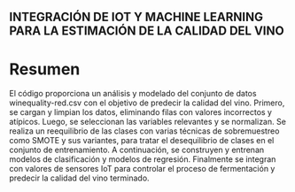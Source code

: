 ## INTEGRACIÓN DE IOT Y MACHINE LEARNING PARA LA ESTIMACIÓN DE LA CALIDAD DEL VINO

# Resumen

El código proporciona un análisis y modelado del conjunto de datos winequality-red.csv con el objetivo de predecir la calidad del vino. Primero, se cargan y limpian los datos, eliminando filas con valores incorrectos y atípicos. Luego, se seleccionan las variables relevantes y se normalizan. Se realiza un reequilibrio de las clases con varias técnicas de sobremuestreo como SMOTE y sus variantes, para tratar el desequilibrio de clases en el conjunto de entrenamiento. A continuación, se construyen y entrenan modelos de clasificación y modelos de regresión.
Finalmente se integran con valores de sensores IoT para controlar el proceso de fermentación y predecir la calidad del vino terminado.

 
